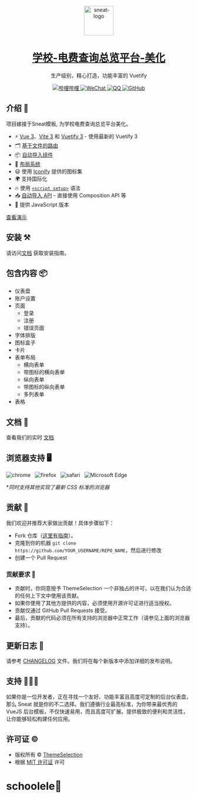 <p align="center"></p>

<p align="center">
   <a href="https://themeselection.com/item/sneat-free-vuetify-vuejs-admin-template/" target="_blank">
      <img src="https://raw.githubusercontent.com/2547364328luotao/2547364328luotao.github.io/refs/heads/main/img/logo%20(1).png" alt="sneat-logo" width="80px" height="auto">
   </a>
</p>

<h1 align="center">
   <a href="https://themeselection.com/item/sneat-free-vuetify-vuejs-admin-templa/" target="_blank" align="center">
 学校-电费查询总览平台-美化
   </a>
</h1>

<p align="center">生产级别，精心打造，功能丰富的 Vuetify</p>

<p align="center">
   <a href="https://space.bilibili.com/525163001">
      <img src="https://img.shields.io/badge/bilibili-%E7%AC%99%E7%AE%AB%E5%A6%82%E6%A2%A6-FF6D9D?logo=bilibili&logoColor=FF6D9D" alt="哔哩哔哩">
   </a>
   <a href="https://u.wechat.com/EPF8WK3pzJRhBUHQa3aqK1k?s=1" target="_blank">
   <img alt="WeChat" src="https://img.shields.io/badge/WeChat-%EE%85%AA-95EC69?logo=wechat">
   </a>
   <a href="https://qm.qq.com/cgi-bin/qm/qr?k=oig6gaE9LsTQdlHEt8D_Spb_yv8U5B4x">
    <img src="https://img.shields.io/badge/QQ-%E9%9B%A8%E4%B8%AD%E4%B8%81%E9%A6%99%EF%BC%8C%E4%B8%80%E4%B8%9D%E5%BF%A7%E4%BC%A4-00B8E6?logo=qq" alt=" QQ">
  </a>
   <a href="https://github.com/imsyy/SPlayer/tree/v3.0.0-beta.1" target="_blank">
      <img alt="GitHub" src="https://img.shields.io/badge/GitHub-luotao-blue?logo=github"> 
   </a>
</p>

<!-- <kbd>[![Sneat – Vuetify Vuejs Admin Template Demo Screenshot](https://cdn.themeselection.com/ts-assets/sneat/sneat-vuetify-vuejs-admin-template-free/marketing/sneat-vuetify-vuejs-admin-template-free-github.png)](https://themeselection.com/item/sneat-free-vuetify-vuejs-admin-template/)</kbd> -->

## 介绍 🚀

项目嫁接于Sneat模板, 为学校电费查询总览平台美化。

- ⚡️ [Vue 3](https://github.com/vuejs/core)、[Vite 3](https://github.com/vitejs/vite) 和 [Vuetify 3](https://next.vuetifyjs.com/en/) - 使用最新的 Vuetify 3
- 🗂 [基于文件的路由](https://github.com/hannoeru/vite-plugin-pages)
- 📦 [自动导入组件](https://github.com/antfu/unplugin-vue-components)
- 📑 [布局系统](https://github.com/JohnCampionJr/vite-plugin-vue-layouts)
- 😃 使用 [Iconify](https://iconify.design/) 提供的图标集
- 🌍 支持国际化
- 🔥 使用 [`<script setup>`](https://vuejs.org/api/sfc-script-setup.html) 语法
- 📥 [自动导入 API](https://github.com/antfu/unplugin-auto-import) - 直接使用 Composition API 等
- 🦾 提供 JavaScript 版本

[查看演示](https://demos.themeselection.com/sneat-vuetify-vuejs-admin-template-free/demo/dashboar)

## 安装 ⚒️

请访问[文档](https://demos.themeselection.com/sneat-vuetify-vuejs-admin-template/documentation/guide/installation.html) 获取安装指南。

## 包含内容 📦

- 仪表盘
- 账户设置
- 页面
  - 登录
  - 注册
  - 错误页面
- 字体排版
- 图标盒子
- 卡片
- 表单布局
  - 横向表单
  - 带图标的横向表单
  - 纵向表单
  - 带图标的纵向表单
  - 多列表单
- 表格


## 文档 📜

查看我们的实时 [文档](https://demos.themeselection.com/sneat-vuetify-vuejs-admin-template/documentation/)

## 浏览器支持 🖥️

![chrome](https://github.com/nuxt/nuxt/assets/47495003/bbb6d7b0-2db6-4af4-abdc-a73de71dd287)
&nbsp;&nbsp;![firefox](https://github.com/nuxt/nuxt/assets/47495003/bca1f2d0-d597-453b-8525-5c94e36bfc33)
&nbsp;&nbsp;![safari](https://github.com/nuxt/nuxt/assets/47495003/8ecbb395-78fb-40fb-bb59-7301bf8a7e5d)
&nbsp;&nbsp;![Microsoft Edge](https://github.com/nuxt/nuxt/assets/47495003/f945821b-0cbd-464d-8103-824d4d5c4e9a)

*_同时支持其他实现了最新 CSS 标准的浏览器_

## 贡献 🦸

我们欢迎并推荐大家做出贡献！具体步骤如下：

* Fork 仓库（[这里有指南](https://docs.github.com/en/get-started/quickstart/fork-a-repo)）。
* 克隆到你的机器 `git clone https://github.com/YOUR_USERNAME/REPO_NAME`，然后进行修改
* 创建一个 Pull Request

### 贡献要求 🧰

* 贡献时，你同意授予 ThemeSelection 一个非独占的许可，以在我们认为合适的任何上下文中使用该贡献。
* 如果你使用了其他方提供的内容，必须使用开源许可证进行适当授权。
* 贡献仅通过 GitHub Pull Requests 接受。
* 最后，贡献的代码必须在所有支持的浏览器中正常工作（请参见上面的浏览器支持）。

## 更新日志 📆

请参考 [CHANGELOG](CHANGELOG.md) 文件。我们将在每个新版本中添加详细的发布说明。

## 支持 🧑🏻‍💻

如果你是一位开发者，正在寻找一个友好、功能丰富且高度可定制的后台仪表盘，那么 Sneat 就是你的不二选择。我们遵循行业最高标准，为你带来最优秀的 VueJS 后台模板，不仅快速易用，而且高度可扩展。提供极致的便利和灵活性，让你能够轻松构建任何应用。

## 许可证 &copy;

- 版权所有 © [ThemeSelection](https://themeselection.com/)
- 根据 [MIT 许可证](LICENSE) 许可

# schoolele🏫
